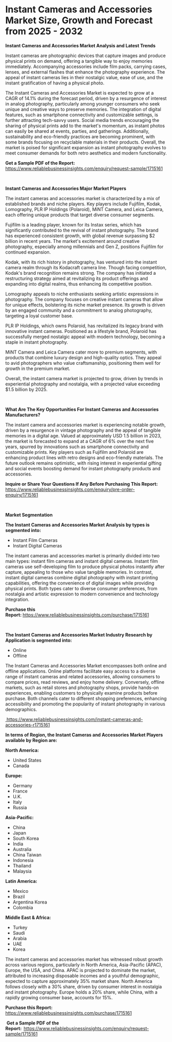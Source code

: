 <p><h1>Instant Cameras and Accessories Market Size, Growth and Forecast from 2025 - 2032</h1></p><p><strong>Instant Cameras and Accessories Market Analysis and Latest Trends</strong></p>
<p><p>Instant cameras are photographic devices that capture images and produce physical prints on demand, offering a tangible way to enjoy memories immediately. Accompanying accessories include film packs, carrying cases, lenses, and external flashes that enhance the photography experience. The appeal of instant cameras lies in their nostalgic value, ease of use, and the instant gratification of having a physical photo.</p><p>The Instant Cameras and Accessories Market is expected to grow at a CAGR of 14.1% during the forecast period, driven by a resurgence of interest in analog photography, particularly among younger consumers who seek unique and creative ways to preserve memories. The integration of digital features, such as smartphone connectivity and customizable settings, is further attracting tech-savvy users. Social media trends encouraging the sharing of physical prints add to the market's momentum, as instant photos can easily be shared at events, parties, and gatherings. Additionally, sustainability and eco-friendly practices are becoming prominent, with some brands focusing on recyclable materials in their products. Overall, the market is poised for significant expansion as instant photography evolves to meet consumer demands for both retro aesthetics and modern functionality.</p></p>
<p><strong>Get a Sample PDF of the Report:&nbsp;</strong> <a href="https://www.reliablebusinessinsights.com/enquiry/request-sample/1715161?utm_campaign=1837&utm_medium=2&utm_source=Github&utm_content=ia&utm_term=15042025&utm_id=instant-cameras-and-accessories">https://www.reliablebusinessinsights.com/enquiry/request-sample/1715161</a></p>
<p>&nbsp;</p>
<p><strong>Instant Cameras and Accessories Major Market Players</strong></p>
<p><p>The instant cameras and accessories market is characterized by a mix of established brands and niche players. Key players include Fujifilm, Kodak, Lomography, PLR IP Holdings (Polaroid), MiNT Camera, and Leica Camera, each offering unique products that target diverse consumer segments.</p><p>Fujifilm is a leading player, known for its Instax series, which has significantly contributed to the revival of instant photography. The brand has experienced consistent growth, with global revenue surpassing $2 billion in recent years. The market's excitement around creative photography, especially among millennials and Gen Z, positions Fujifilm for continued expansion.</p><p>Kodak, with its rich history in photography, has ventured into the instant camera realm through its Kodacraft camera line. Though facing competition, Kodak's brand recognition remains strong. The company has initiated a restructuring strategy aimed at revitalizing its product offerings and expanding into digital realms, thus enhancing its competitive position.</p><p>Lomography appeals to niche enthusiasts seeking artistic expressions in photography. The company focuses on creative instant cameras that allow for unique effects, bolstering its niche market presence. Its growth is driven by an engaged community and a commitment to analog photography, targeting a loyal customer base.</p><p>PLR IP Holdings, which owns Polaroid, has revitalized its legacy brand with innovative instant cameras. Positioned as a lifestyle brand, Polaroid has successfully merged nostalgic appeal with modern technology, becoming a staple in instant photography.</p><p>MiNT Camera and Leica Camera cater more to premium segments, with products that combine luxury design and high-quality optics. They appeal to avid photographers who value craftsmanship, positioning them well for growth in the premium market.</p><p>Overall, the instant camera market is projected to grow, driven by trends in experiential photography and nostalgia, with a projected value exceeding $1.5 billion by 2025.</p></p>
<p>&nbsp;</p>
<p><strong>What Are The Key Opportunities For Instant Cameras and Accessories Manufacturers?</strong></p>
<p><p>The instant camera and accessories market is experiencing notable growth, driven by a resurgence in vintage photography and the appeal of tangible memories in a digital age. Valued at approximately USD 1.5 billion in 2023, the market is forecasted to expand at a CAGR of 6% over the next five years, spurred by innovations such as smartphone connectivity and customizable prints. Key players such as Fujifilm and Polaroid are enhancing product lines with retro designs and eco-friendly materials. The future outlook remains optimistic, with rising interest in experiential gifting and social events boosting demand for instant photography products and accessories.</p></p>
<p><strong>Inquire or Share Your Questions If Any Before Purchasing This Report:</strong> <a href="https://www.reliablebusinessinsights.com/enquiry/pre-order-enquiry/1715161?utm_campaign=1837&utm_medium=2&utm_source=Github&utm_content=ia&utm_term=15042025&utm_id=instant-cameras-and-accessories">https://www.reliablebusinessinsights.com/enquiry/pre-order-enquiry/1715161</a></p>
<p>&nbsp;</p>
<p><strong>Market Segmentation</strong></p>
<p><strong>The Instant Cameras and Accessories Market Analysis by types is segmented into:</strong></p>
<p><ul><li>Instant Film Cameras</li><li>Instant Digital Cameras</li></ul></p>
<p><p>The instant cameras and accessories market is primarily divided into two main types: instant film cameras and instant digital cameras. Instant film cameras use self-developing film to produce physical photos instantly after capture, appealing to those who value tangible memories. In contrast, instant digital cameras combine digital photography with instant printing capabilities, offering the convenience of digital images while providing physical prints. Both types cater to diverse consumer preferences, from nostalgia and artistic expression to modern convenience and technology integration.</p></p>
<p><strong>Purchase this Report:&nbsp;</strong><a href="https://www.reliablebusinessinsights.com/purchase/1715161?utm_campaign=1837&utm_medium=2&utm_source=Github&utm_content=ia&utm_term=15042025&utm_id=instant-cameras-and-accessories">https://www.reliablebusinessinsights.com/purchase/1715161</a></p>
<p>&nbsp;</p>
<p><strong>The Instant Cameras and Accessories Market Industry Research by Application is segmented into:</strong></p>
<p><ul><li>Online</li><li>Offline</li></ul></p>
<p><p>The Instant Cameras and Accessories Market encompasses both online and offline applications. Online platforms facilitate easy access to a diverse range of instant cameras and related accessories, allowing consumers to compare prices, read reviews, and enjoy home delivery. Conversely, offline markets, such as retail stores and photography shops, provide hands-on experiences, enabling customers to physically examine products before purchase. Both channels cater to different shopping preferences, enhancing accessibility and promoting the popularity of instant photography in various demographics.</p></p>
<p><a href="https://www.reliablebusinessinsights.com/instant-cameras-and-accessories-r1715161?utm_campaign=1837&utm_medium=2&utm_source=Github&utm_content=ia&utm_term=15042025&utm_id=instant-cameras-and-accessories">&nbsp;https://www.reliablebusinessinsights.com/instant-cameras-and-accessories-r1715161</a></p>
<p><strong>In terms of Region, the Instant Cameras and Accessories Market Players available by Region are:</strong></p>
<p>
    <p> <strong> North America: </strong>
        <ul>
            <li>United States</li>
            <li>Canada</li>
        </ul>
        </p> 
    <p> <strong> Europe: </strong>
        <ul>
            <li>Germany</li>
            <li>France</li>
            <li>U.K.</li>
            <li>Italy</li>
            <li>Russia</li>
        </ul>
        </p> 
    <p> <strong> Asia-Pacific: </strong>
        <ul>
            <li>China</li>
            <li>Japan</li>
            <li>South Korea</li>
            <li>India</li>
            <li>Australia</li>
            <li>China Taiwan</li>
            <li>Indonesia</li>
            <li>Thailand</li>
            <li>Malaysia</li>
        </ul>
        </p> 
    <p> <strong> Latin America: </strong>
        <ul>
            <li>Mexico</li>
            <li>Brazil</li>
            <li>Argentina Korea</li>
            <li>Colombia</li>
        </ul>
        </p> 
    <p> <strong> Middle East & Africa: </strong>
        <ul>
            <li>Turkey</li>
            <li>Saudi</li>
            <li>Arabia</li>
            <li>UAE</li>
            <li>Korea</li>
        </ul>
    </p>
    </p>
<p><p>The instant cameras and accessories market has witnessed robust growth across various regions, particularly in North America, Asia-Pacific (APAC), Europe, the USA, and China. APAC is projected to dominate the market, attributed to increasing disposable incomes and a youthful demographic, expected to capture approximately 35% market share. North America follows closely with a 30% share, driven by consumer interest in nostalgia and instant photography. Europe holds a 20% share, while China, with a rapidly growing consumer base, accounts for 15%.</p></p>
<p><strong>Purchase this Report: </strong><a href="https://www.reliablebusinessinsights.com/purchase/1715161?utm_campaign=1837&utm_medium=2&utm_source=Github&utm_content=ia&utm_term=15042025&utm_id=instant-cameras-and-accessories">https://www.reliablebusinessinsights.com/purchase/1715161</a></p>
<p>&nbsp;<strong>Get a Sample PDF of the Report:&nbsp;&nbsp;</strong><a href="https://www.reliablebusinessinsights.com/enquiry/request-sample/1715161?utm_campaign=1837&utm_medium=2&utm_source=Github&utm_content=ia&utm_term=15042025&utm_id=instant-cameras-and-accessories">https://www.reliablebusinessinsights.com/enquiry/request-sample/1715161</a></p>
<p><strong></strong></p>
<p><p></p><p></p><p></p></p>